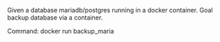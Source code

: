 
Given a database mariadb/postgres running in a docker container.
Goal backup database via a container.

Command:
docker run backup_maria <name of running container>

